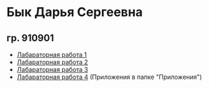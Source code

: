 # Бык Дарья Сергеевна
## гр. 910901

- [Лабараторная работа 1](/1.pdf)
- [Лабараторная работа 2](/2.pdf)
- [Лабараторная работа 3](/3.pdf)
- [Лабараторная работа 4](/4.pdf) (Приложения в папке "Приложения")
